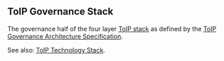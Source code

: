 ## ToIP Governance Stack

<p class="c8"><span>The governance half of the four layer </span><span class="c2"><a class="c3" href="#h.wms58fgdch9m">ToIP stack</a></span><span>&nbsp;as defined by the </span><span class="c2"><a class="c3" href="#h.1aa10hjxxqo3">ToIP Governance Architecture Specification</a></span><span class="c0">.</span></p><p class="c8"><span>See also: </span><span class="c2"><a class="c3" href="#h.9looruc0w4ac">ToIP Technology Stack</a></span><span class="c0">.</span></p>

